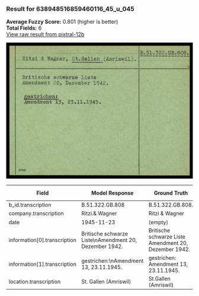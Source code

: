 ### Result for 638948516859460116_45_u_045
**Average Fuzzy Score:** 0.801 (higher is better)<br>
**Total Fields:** 6<br>
[View raw result from pixtral-12b](https://github.com/RISE-UNIBAS/humanities_data_benchmark/blob/main/results/2025-10-24/T0329/request_T0329_638948516859460116_45_u_045.json)

<img src="https://github.com/RISE-UNIBAS/humanities_data_benchmark/blob/main/benchmarks/blacklist/images/638948516859460116_45_u_045.jpg?raw=true" alt="638948516859460116_45_u_045" width="600px">

| Field | Model Response | Ground Truth | Fuzzy Score | Match |
|-------|----------------|--------------|-------------|-------|
| b_id.transcription | B.51.322.GB.808 | B.51.322.GB.808. | 0.968 | ✅ |
| company.transcription | Ritzi.& Wagner | Ritzi & Wagner | 0.929 | ✅ |
| date | 1945-11-23 | (empty) | 0.000 | ❌ |
| information[0].transcription | Britische schwarze Liste\nAmendment 20, Dezember 1942. | Britische schwarze Liste<br>Amendment 20, Dezember 1942. | 0.972 | ✅ |
| information[1].transcription | gestrichen:\nAmendment 13, 23.11.1945. | gestrichen:<br>Amendment 13, 23.11.1945. | 0.960 | ✅ |
| location.transcription | St. Gallen (Amriswil) | St.Gallen (Amriswil) | 0.976 | ✅ |

